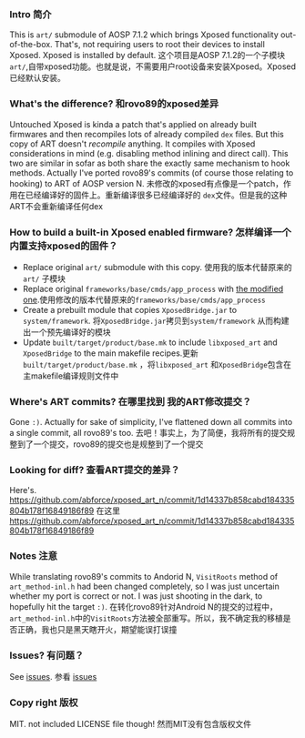 ### Intro 简介
This is `art/` submodule of AOSP 7.1.2 which brings Xposed functionality out-of-the-box. That's, not requiring users to root their devices to install Xposed. Xposed is installed by default.
这个项目是AOSP 7.1.2的一个子模块 `art/`,自带xposed功能。也就是说，不需要用户root设备来安装Xposed。Xposed已经默认安装。
### What's the difference? 和rovo89的xposed差异
Untouched Xposed is kinda a patch that's applied on already built firmwares and then recompiles lots of already compiled `dex` files. But this copy of ART doesn't *recompile* anything. It compiles with Xposed considerations in mind (e.g. disabling method inlining and direct call). This two are similar in sofar as both share the exactly same mechanism to hook methods. Actually I've ported rovo89's commits (of course those relating to hooking) to ART of AOSP version N.
未修改的xposed有点像是一个patch，作用在已经编译好的固件上。重新编译很多已经编译好的 `dex`文件。但是我的这种ART不会重新编译任何dex
### How to build a built-in Xposed enabled firmware? 怎样编译一个内置支持xposed的固件？
 - Replace original `art/` submodule with this copy. 使用我的版本代替原来的`art/` 子模块
 - Replace original `frameworks/base/cmds/app_process` with [the modified one](https://github.com/abforce/xposed_app_process).使用修改的版本代替原来的`frameworks/base/cmds/app_process`
 - Create a prebuilt module that copies `XposedBridge.jar` to `system/framework`. 将`XposedBridge.jar`拷贝到`system/framework` 从而构建出一个预先编译好的模块
 - Update `built/target/product/base.mk` to include `libxposed_art` and `XposedBridge` to the main makefile recipes.更新 `built/target/product/base.mk` ，将`libxposed_art` 和`XposedBridge`包含在主makefile编译规则文件中
 
 ### Where's ART commits? 在哪里找到 我的ART修改提交？
 Gone `:)`. Actually for sake of simplicity, I've flattened down all commits into a single commit, all rovo89's too.
去吧！事实上，为了简便，我将所有的提交规整到了一个提交，rovo89的提交也是规整到了一个提交 
 ### Looking for diff? 查看ART提交的差异？
 Here's. https://github.com/abforce/xposed_art_n/commit/1d14337b858cabd184335804b178f16849186f89
 在这里 https://github.com/abforce/xposed_art_n/commit/1d14337b858cabd184335804b178f16849186f89
 ### Notes 注意
 While translating rovo89's commits to Andorid N, `VisitRoots` method of `art_method-inl.h` had been changed completely, so I was just uncertain whether my port is correct or not. I was just shooting in the dark, to hopefully hit the target `:)`.
 在转化rovo89针对Android N的提交的过程中，`art_method-inl.h`中的`VisitRoots`方法被全部重写。所以，我不确定我的移植是否正确，我也只是黑天瞎开火，期望能误打误撞
 ### Issues? 有问题？
 See [issues](https://github.com/abforce/xposed_art_n/issues).
 参看 [issues](https://github.com/abforce/xposed_art_n/issues)
 ### Copy right 版权
 MIT. not included LICENSE file though!
然而MIT没有包含版权文件
